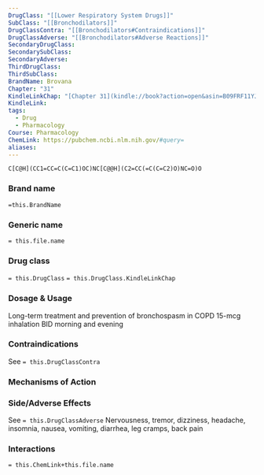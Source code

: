 ```yaml
---
DrugClass: "[[Lower Respiratory System Drugs]]"
SubClass: "[[Bronchodilators]]"
DrugClassContra: "[[Bronchodilators#Contraindications]]"
DrugClassAdverse: "[[Bronchodilators#Adverse Reactions]]"
SecondaryDrugClass: 
SecondarySubClass: 
SecondaryAdverse: 
ThirdDrugClass: 
ThirdSubClass: 
BrandName: Brovana
Chapter: "31"
KindleLinkChap: "[Chapter 31](kindle://book?action=open&asin=B09FRF11YJ&location=16553)"
KindleLink: 
tags:
  - Drug
  - Pharmacology
Course: Pharmacology
ChemLink: https://pubchem.ncbi.nlm.nih.gov/#query=
aliases:
---
```

```smiles
C[C@H](CC1=CC=C(C=C1)OC)NC[C@@H](C2=CC(=C(C=C2)O)NC=O)O
```

### Brand name
`=this.BrandName`

### Generic name
`= this.file.name`

### Drug class 
`= this.DrugClass`
	`= this.DrugClass.KindleLinkChap`

### Dosage & Usage
Long-term treatment and prevention of bronchospasm in COPD
15-mcg inhalation BID morning and evening

### Contraindications
See `= this.DrugClassContra`

### Mechanisms of Action

### Side/Adverse Effects
See `= this.DrugClassAdverse`
Nervousness, tremor, dizziness, headache, insomnia, nausea, vomiting, diarrhea, leg cramps, back pain

### Interactions

`= this.ChemLink+this.file.name`

